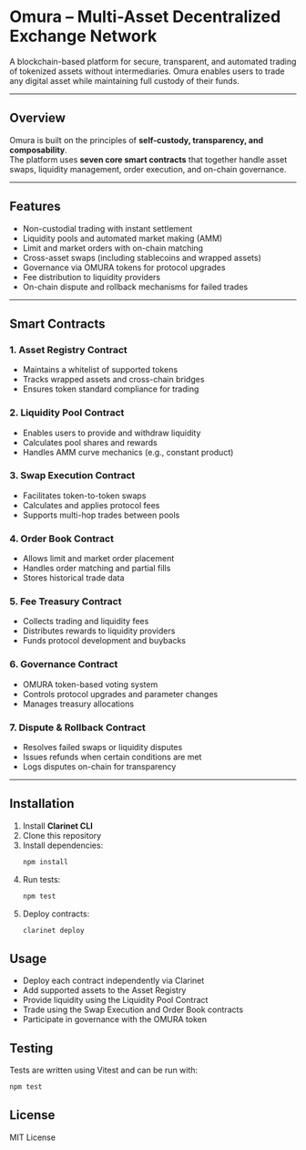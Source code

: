 # **Omura – Multi-Asset Decentralized Exchange Network**

A blockchain-based platform for secure, transparent, and automated trading of tokenized assets without intermediaries. Omura enables users to trade any digital asset while maintaining full custody of their funds.  

---

## **Overview**

Omura is built on the principles of **self-custody, transparency, and composability**.  
The platform uses **seven core smart contracts** that together handle asset swaps, liquidity management, order execution, and on-chain governance.

---

## **Features**

- Non-custodial trading with instant settlement  
- Liquidity pools and automated market making (AMM)  
- Limit and market orders with on-chain matching  
- Cross-asset swaps (including stablecoins and wrapped assets)  
- Governance via OMURA tokens for protocol upgrades  
- Fee distribution to liquidity providers  
- On-chain dispute and rollback mechanisms for failed trades  

---

## **Smart Contracts**

### **1. Asset Registry Contract**  
- Maintains a whitelist of supported tokens  
- Tracks wrapped assets and cross-chain bridges  
- Ensures token standard compliance for trading  

### **2. Liquidity Pool Contract**  
- Enables users to provide and withdraw liquidity  
- Calculates pool shares and rewards  
- Handles AMM curve mechanics (e.g., constant product)  

### **3. Swap Execution Contract**  
- Facilitates token-to-token swaps  
- Calculates and applies protocol fees  
- Supports multi-hop trades between pools  

### **4. Order Book Contract**  
- Allows limit and market order placement  
- Handles order matching and partial fills  
- Stores historical trade data  

### **5. Fee Treasury Contract**  
- Collects trading and liquidity fees  
- Distributes rewards to liquidity providers  
- Funds protocol development and buybacks  

### **6. Governance Contract**  
- OMURA token-based voting system  
- Controls protocol upgrades and parameter changes  
- Manages treasury allocations  

### **7. Dispute & Rollback Contract**  
- Resolves failed swaps or liquidity disputes  
- Issues refunds when certain conditions are met  
- Logs disputes on-chain for transparency  

---

## **Installation**

1. Install **Clarinet CLI**  
2. Clone this repository  
3. Install dependencies:  
   ```bash
   npm install
   ```
4. Run tests:
    ```bash
    npm test
    ```
5. Deploy contracts:
    ```bash
    clarinet deploy
    ```

## **Usage**

- Deploy each contract independently via Clarinet
- Add supported assets to the Asset Registry
- Provide liquidity using the Liquidity Pool Contract
- Trade using the Swap Execution and Order Book contracts
- Participate in governance with the OMURA token

## **Testing**

Tests are written using Vitest and can be run with:
```bash
npm test
```

## **License**

MIT License